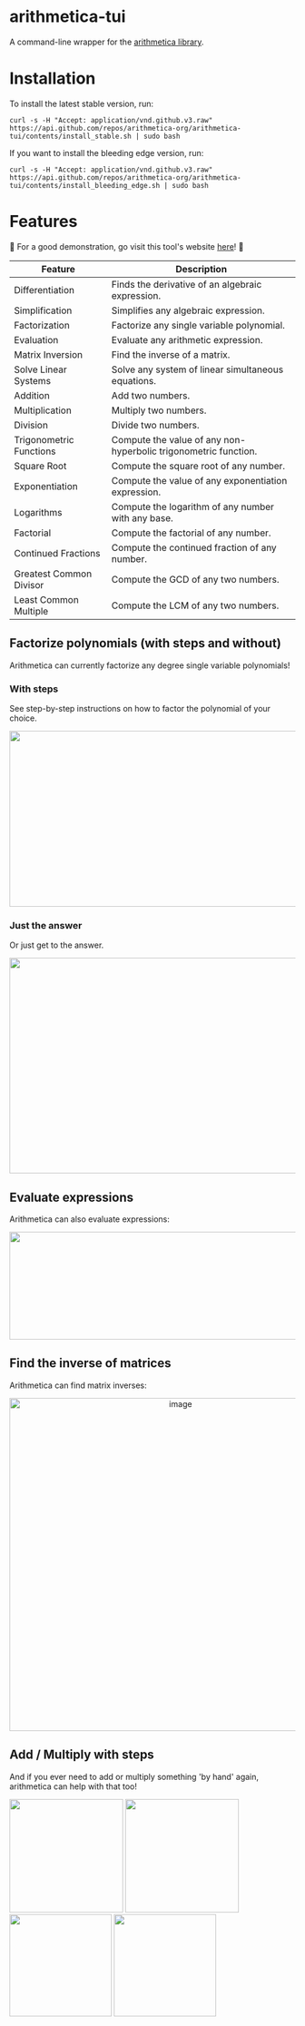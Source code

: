 # arithmetica-tui
A command-line wrapper for the [arithmetica library](https://github.com/avighnac/arithmetica).

# Installation

To install the latest stable version, run:
```
curl -s -H "Accept: application/vnd.github.v3.raw" https://api.github.com/repos/arithmetica-org/arithmetica-tui/contents/install_stable.sh | sudo bash
```

If you want to install the bleeding edge version, run:
```
curl -s -H "Accept: application/vnd.github.v3.raw" https://api.github.com/repos/arithmetica-org/arithmetica-tui/contents/install_bleeding_edge.sh | sudo bash
```

# Features

<p>
🔴 For a good demonstration, go visit this tool's website <a href="https://arithmetica-org.github.io/arithmetica-website/">here</a>! 🔴
</p>

| Feature | Description |
| --- | --- |
| Differentiation | Finds the derivative of an algebraic expression. |
| Simplification | Simplifies any algebraic expression. |
| Factorization | Factorize any single variable polynomial. |
| Evaluation | Evaluate any arithmetic expression. |
| Matrix Inversion | Find the inverse of a matrix. |
| Solve Linear Systems | Solve any system of linear simultaneous equations. |
| Addition | Add two numbers. |
| Multiplication | Multiply two numbers. | 
| Division | Divide two numbers. | 
| Trigonometric Functions | Compute the value of any non-hyperbolic trigonometric function. | 
| Square Root | Compute the square root of any number. | 
| Exponentiation | Compute the value of any exponentiation expression. | 
| Logarithms | Compute the logarithm of any number with any base. | 
| Factorial | Compute the factorial of any number. | 
| Continued Fractions | Compute the continued fraction of any number. | 
| Greatest Common Divisor | Compute the GCD of any two numbers. | 
| Least Common Multiple | Compute the LCM of any two numbers. | 

## Factorize polynomials (with steps and without)
Arithmetica can currently factorize any degree single variable polynomials!
### With steps
See step-by-step instructions on how to factor the polynomial of your choice.
<div align='center'>
  <img width="790" height="310" src='https://github.com/avighnac/arithmetica-tui/assets/74564976/b421a59e-f49b-498f-9dcc-82924e1e05be'>
</div>

### Just the answer
Or just get to the answer.
<div align='center'>
  <img width="790" height="380" src='https://github.com/avighnac/arithmetica-tui/assets/74564976/2c2129c6-1031-463d-9280-9f92f7d3d822'>
</div>

## Evaluate expressions
Arithmetica can also evaluate expressions:

<div align='center'>
  <img width="790" height="190" src='https://github.com/avighnac/arithmetica-tui/assets/74564976/5fc0e511-7869-4329-9462-5de9e73b8921'>
</div>

## Find the inverse of matrices
Arithmetica can find matrix inverses:

<div align='center'>
  <img width="587" alt="image" src="https://github.com/user-attachments/assets/0e9115a6-f424-4939-8045-1ae664120fc8" />
</div>


## Add / Multiply with steps
And if you ever need to add or multiply something 'by hand' again, arithmetica can help with that too!

<div align='left'>
  <img width="auto" height="200" src='https://github.com/avighnac/arithmetica-tui/assets/74564976/e9901a79-3ec1-45c0-8865-8acbe0dca4d3'>
  <img width="auto" height="200" src='https://github.com/avighnac/arithmetica-tui/assets/74564976/ffed3e6a-d253-445b-b35f-5b6046512f08'>
</div>

<div align='left'>
  <img width="auto" height="180" src='https://github.com/avighnac/arithmetica-tui/assets/74564976/5a5f56fa-ff49-468c-983a-98395bbdf84e'>
  <img width="auto" height="180" src='https://github.com/avighnac/arithmetica-tui/assets/74564976/2ea3fcc6-4e03-4ca6-82b2-9637bebe893c'>
</div>
